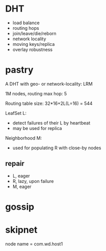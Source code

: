 # DHT
- load balance
- routing hops
- join/leave/die/reborn
- network locality
- moving keys/replica
- overlay robustness

# pastry

A DHT with geo- or network-locality: LRM

1M nodes, routing max hop: 5

Routing table size: 32*16+2L(L=16) = 544

LeafSet L:
- detect failures of their L by heartbeat
- may be used for replica

Neighborhood M:
- used for populating R with close-by nodes

## repair

- L, eager
- R, lazy, upon failure
- M, eager



# gossip


# skipnet

node name = com.wd.host1
